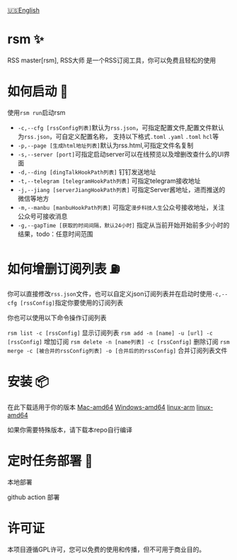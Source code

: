 [🇺🇸](../README.md)[English](../README.md)

# rsm :sparkles:

RSS master[rsm], RSS大师 是一个RSS订阅工具，你可以免费且轻松的使用

# 如何启动 :helicopter:

使用`rsm run`启动rsm

- `-c,--cfg [rssConfig列表]`默认为`rss.json`，可指定配置文件,配置文件默认为`rss.json`，可自定义配置名称， 支持以下格式`.toml` `.yaml` `.toml` `hcl`等
- `-p,--page [生成html地址列表]`默认为rss.html,可指定文件名复制
- `-s,--server [port]`可指定启动server可以在线预览以及增删改查什么的UI界面
- `-d,--ding [dingTalkHookPath列表]` 钉钉发送地址
- `-t,--telegram [telegramHookPath列表]` 可指定telegram接收地址
- `-j,--jiang [serverJiangHookPath列表]` 可指定Server酱地址，进而推送的微信等地方
- `-m,--manbu [manbuHookPath列表]` 可指定`漫步科技人生`公众号接收地址，关注公众号可接收消息
- `-g,--gapTime [获取的时间间隔，默认24小时]` 指定从当前开始开始前多少小时的结果，todo：任意时间范围

# 如何增删订阅列表 :fuelpump:

你可以直接修改`rss.json`文件，也可以自定义json订阅列表并在启动时使用`-c,--cfg [rssConfig]`指定你要使用的订阅列表

你也可以使用以下命令操作订阅列表

`rsm list -c [rssConfig]` 显示订阅列表
`rsm add -n [name] -u [url] -c [rssConfig]` 增加订阅
`rsm delete -n [name列表] -c [rssConfig]` 删除订阅
`rsm merge -c [被合并的rssConfig列表] -o [合并后的的rssConfig]` 合并订阅列表文件

# 安装 :package:

在此下载适用于你的版本
[Mac-amd64](https://github.com/metaRSS/rsm/releases/download/v/rsm-mac-amd64)
[Windows-amd64](https://github.com/metaRSS/rsm/releases/download/v/rsm-win-amd64.exe)
[linux-arm](https://github.com/metaRSS/rsm/releases/download/v/rsm-linux-arm64)
[linux-amd64](https://github.com/metaRSS/rsm/releases/download/v/rsm-linux-amd64)

如果你需要特殊版本，请下载本repo自行编译

# 定时任务部署 :rocket:

本地部署

github action 部署

# 许可证

本项目遵循GPL许可，您可以免费的使用和传播，但不可用于商业目的。
